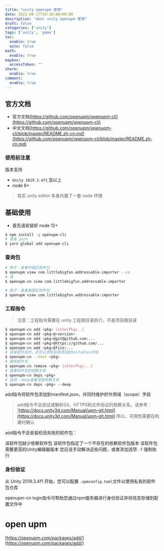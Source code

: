```yaml
---
title: "unity openupm 使用"
date: 2021-08-17T19:30:00+00:00
description: "desc unity openupm 使用"
draft: false
categories: ['unity']
tags: ['unity', 'game']
toc:
  enable: true
  auto: false
math:
  enable: true
mapbox:
  accessToken: ""
share:
  enable: true
comment:
  enable: true
---
```


## 官方文档

- 官方文档[https://github.com/openupm/openupm-cli](https://github.com/openupm/openupm-cli)
- 中文文档[https://github.com/openupm/openupm-cli/blob/master/README.zh-cn.md](https://github.com/openupm/openupm-cli/blob/master/README.zh-cn.md)

### 使用前注意

版本支持

-  `Unity 2019.3.4f1` 及以上
- node 6+

> 其实 unity editor 本身内置了一套 node 环境

## 基础使用

- 首先请安装好 node 12+

```bash
$ npm install -g openupm-cli
# 或者 yarn
$ yarn global add openupm-cli
```

### 查询包

```bash
# 例子：查看中国区软件包
$ openupm view com.littlebigfun.addressable-importer --cn
# 或
$ openupm-cn view com.littlebigfun.addressable-importer

# 例子：查看美国区软件包
$ openupm view com.littlebigfun.addressable-importer
```

### 工程指令

> 注意：工程指令需要在 unity 工程根目录执行，不是项目根目录

```bash
$ openupm-cn add <pkg> [otherPkgs..]
$ openupm-cn add <pkg>@<version>
$ openupm-cn add <pkg>@git@github.com:...
$ openupm-cn add <pkg>@https://github.com/...
$ openupm-cn add <pkg>@file:...
# 安装软件包时，还可以添加将其添加到testables字段
$ openupm-cn --test <pkg>
# 删除软件包
$ openupm-cn remove <pkg> [otherPkgs...]
# 查看软件包的依赖关系
$ openupm-cn deps <pkg>
# 选项--deep查看深度依赖关系
$ openupm-cn deps <pkg> --deep
```

add指令将软件包添加到manifest.json，并同时维护好作用域（scope）字段

> add指令不会验证或解析Git，HTTPS和文件协议的依赖关系。请参考：[https://docs.unity3d.com/Manual/upm-git.html](https://docs.unity3d.com/Manual/upm-git.html)
> 所以，可用性需要在构建时确认

add指令不会安装检验失败的软件包：

该软件包缺少依赖软件包
该软件包指定了一个不存在的依赖软件包版本
该软件包需要更高的Unity编辑器版本
您应该手动解决这些问题，或者添加选项 `-f` 强制执行

### 身份验证

从 Unity 2019.3.4f1 开始，您可以配置 `.upmconfig.toml`文件以使用私有的软件包仓库

openupm-cn login指令可帮助您通过npm服务器进行身份验证并将信息存储到配置文件中

# open upm

[https://openupm.com/packages/add/](https://openupm.com/packages/add/)